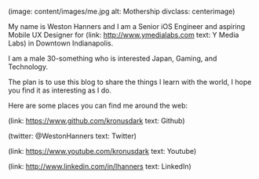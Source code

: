 <!--
Title: About Me
Page: true
Template: page
-->

(image: content/images/me.jpg alt: Mothership divclass: centerimage)

My name is Weston Hanners and I am a Senior iOS Engineer and aspiring Mobile UX Designer for 
(link: http://www.ymedialabs.com text: Y Media Labs) in Downtown Indianapolis. 

I am a male 30-something who is interested Japan, Gaming, and Technology. 

The plan is to use this blog to share the things I learn with the world, 
I hope you find it as interesting as I do.

Here are some places you can find me around the web:

(link: https://www.github.com/kronusdark text: Github)

(twitter: @WestonHanners text: Twitter)

(link: https://www.youtube.com/kronusdark text: Youtube)

(link: http://www.linkedin.com/in/lhanners text: LinkedIn)